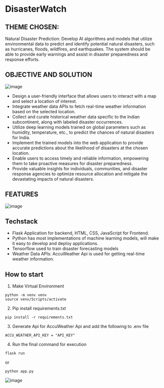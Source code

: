 # DisasterWatch

## THEME CHOSEN:

Natural Disaster Prediction: Develop AI algorithms and models that utilize environmental data to predict and identify potential natural disasters, such as hurricanes, floods, wildfires, and earthquakes. The system should be able to provide early warnings and assist in disaster preparedness and response efforts.

## OBJECTIVE AND SOLUTION
![image](https://github.com/AvniMittal13/DisasterWatch/assets/75574159/8d91946c-5fc9-4f41-8d03-8d4c5d5b57b9)


- Design a user-friendly interface that allows users to interact with a map and select a location of interest.
- Integrate weather data APIs to fetch real-time weather information based on the selected location.
- Collect and curate historical weather data specific to the Indian subcontinent, along with labeled disaster occurrences.
- Utilize deep learning models trained on global parameters such as humidity, temperature, etc., to predict the chances of natural disasters for India.
- Implement the trained models into the web application to provide accurate predictions about the likelihood of disasters at the chosen location.
- Enable users to access timely and reliable information, empowering them to take proactive measures for disaster preparedness.
- Provide valuable insights for individuals, communities, and disaster response agencies to optimize resource allocation and mitigate the devastating impacts of natural disasters.

## FEATURES
![image](https://github.com/AvniMittal13/DisasterWatch/assets/75574159/8f981d6b-6315-4f7e-96dc-cef7c1ec32b9)

## Techstack
- Flask Application for backend, HTML, CSS, JavaScript for Frontend. 
- Python has most implementations of machine learning models, will make it easy to develop and deploy applications. 
- Tensorflow used to train disaster forecasting models
- Weather Data APIs: AccuWeather Api is used for getting real-time weather information.


## How to start

1. Make Virtual Environment
```
python -m venv venv
source venv/Scripts/activate
```

2. Pip install requirements.txt

```
pip install -r requirements.txt
```

3. Generate Api for AccuWeather Api and add the following to .env file

```
ACCU_WEATHER_API_KEY = "API_KEY"
```

4. Run the final command for execution 
```
flask run
```
or 
```
python app.py
```
![image](https://github.com/AvniMittal13/DisasterWatch/assets/75574159/b4753cba-480a-491e-afee-21c4754ff83d)

